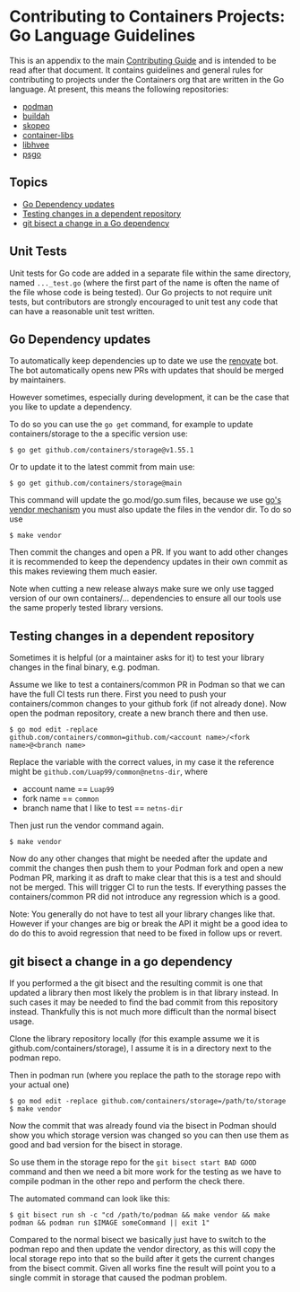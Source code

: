 # Contributing to Containers Projects: Go Language Guidelines

This is an appendix to the main [Contributing Guide](./CONTRIBUTING.md) and is intended to be read after that document.
It contains guidelines and general rules for contributing to projects under the Containers org that are written in the Go language.
At present, this means the following repositories:

- [podman](https://github.com/containers/podman)
- [buildah](https://github.com/containers/buildah)
- [skopeo](https://github.com/containers/skopeo)
- [container-libs](https://github.com/containers/container-libs)
- [libhvee](https://github.com/containers/libhvee)
- [psgo](https://github.com/containers/psgo)

## Topics

* [Go Dependency updates](#go-dependency-updates)
* [Testing changes in a dependent repository](#testing-changes-in-a-dependent-repository)
* [git bisect a change in a Go dependency](#git-bisect-a-change-in-a-go-dependency)

## Unit Tests

Unit tests for Go code are added in a separate file within the same directory, named `..._test.go` (where the first part of the name is often the name of the file whose code is being tested).
Our Go projects to not require unit tests, but contributors are strongly encouraged to unit test any code that can have a reasonable unit test written.

## Go Dependency updates

To automatically keep dependencies up to date we use the [renovate](https://github.com/renovatebot/renovate) bot.
The bot automatically opens new PRs with updates that should be merged by maintainers.

However sometimes, especially during development, it can be the case that you like to update a dependency.

To do so you can use the `go get` command, for example to update containers/storage to the a specific version use:
```
$ go get github.com/containers/storage@v1.55.1
```

Or to update it to the latest commit from main use:
```
$ go get github.com/containers/storage@main
```

This command will update the go.mod/go.sum files, because we use [go's vendor mechanism](https://go.dev/ref/mod#vendoring)
you must also update the files in the vendor dir. To do so use
```
$ make vendor
```

Then commit the changes and open a PR. If you want to add other changes it is recommended to keep the
dependency updates in their own commit as this makes reviewing them much easier.

Note when cutting a new release always make sure we only use tagged version of our own containers/...
dependencies to ensure all our tools use the same properly tested library versions.

## Testing changes in a dependent repository

Sometimes it is helpful (or a maintainer asks for it) to test your library changes in the final binary, e.g. podman.

Assume we like to test a containers/common PR in Podman so that we can have the full CI tests run there.
First you need to push your containers/common changes to your github fork (if not already done).
Now open the podman repository, create a new branch there and then use.
```
$ go mod edit -replace github.com/containers/common=github.com/<account name>/<fork name>@<branch name>
```
Replace the variable with the correct values, in my case it the reference might be `github.com/Luap99/common@netns-dir`, where
 - account name == `Luap99`
 - fork name == `common`
 - branch name that I like to test == `netns-dir`

Then just run the vendor command again.
```
$ make vendor
```

Now do any other changes that might be needed after the update and commit the changes then push them
to your Podman fork and open a new Podman PR, marking it as draft to make clear that this is a test
and should not be merged. This will trigger CI to run the tests. If everything passes the
containers/common PR did not introduce any regression which is a good.

Note: You generally do not have to test all your library changes like that. However if your changes
are big or break the API it might be a good idea to do do this to avoid regression that need to be
fixed in follow ups or revert.

## git bisect a change in a go dependency

If you performed a the git bisect and the resulting commit is one that updated a library then most likely
the problem is in that library instead. In such cases it may be needed to find the bad commit from this
repository instead. Thankfully this is not much more difficult than the normal bisect usage.

Clone the library repository locally (for this example assume we it is github.com/containers/storage),
I assume it is in a directory next to the podman repo.

Then in podman run (where you replace the path to the storage repo with your actual one)
```
$ go mod edit -replace github.com/containers/storage=/path/to/storage
$ make vendor
```

Now the commit that was already found via the bisect in Podman should show you which storage version
was changed so you can then use them as good and bad version for the bisect in storage.

So use them in the storage repo for the `git bisect start BAD GOOD` command and then we need a bit
more work for the testing as we have to compile podman in the other repo and perform the check there.

The automated command can look like this:
```
$ git bisect run sh -c "cd /path/to/podman && make vendor && make podman && podman run $IMAGE someCommand || exit 1"
```

Compared to the normal bisect we basically just have to switch to the podman repo and then update
the vendor directory, as this will copy the local storage repo into that so the build after it
gets the current changes from the bisect commit. Given all works fine the result will point you
to a single commit in storage that caused the podman problem.
